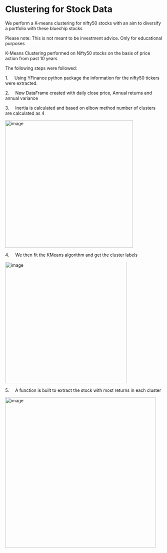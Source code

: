 # Clustering for Stock Data

We perform a K-means clustering for nifty50 stocks with an aim to diversify a portfolio with these bluechip stocks

Please note: This is not meant to be investment advice. Only for educational purposes

K-Means Clustering performed on Nifty50 stocks on the basis of price action from past 10 years

The following steps were followed:

1.     Using YFinance python package the information for the nifty50 tickers were extracted.

2.     New DataFrame created with daily close price, Annual returns and annual variance

3.     Inertia is calculated and based on elbow method number of clusters are calculated as 4 

<img width="408" alt="image" src="https://user-images.githubusercontent.com/97375173/162493503-369f568f-6c30-4abb-8398-df4e1d1bc706.png">

4.     We then fit the KMeans algorithm and get the cluster labels

<img width="388" alt="image" src="https://user-images.githubusercontent.com/97375173/162493613-96c02215-1b86-4d70-8c19-8f2bfda8eb17.png">

5.     A function is built to extract the stock with most returns in each cluster

<img width="481" alt="image" src="https://user-images.githubusercontent.com/97375173/162493723-b1653a1f-2b00-4fe6-a3f1-eeaa836ee33c.png">


